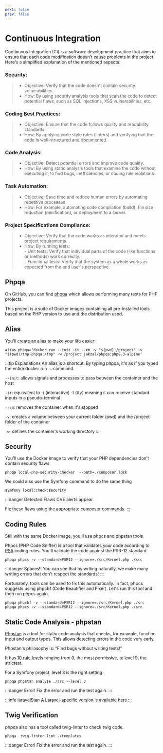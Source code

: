 ```yaml
---
next: false
prev: false
---
```


# Continuous Integration

Continuous Integration (CI) is a software development practice that aims to ensure that each code modification doesn't cause problems in the project. Here's a simplified explanation of the mentioned aspects:

### Security:

> - Objective: Verify that the code doesn't contain security vulnerabilities.
> - How: By using security analysis tools that scan the code to detect potential flaws, such as SQL injections, XSS vulnerabilities, etc.

### Coding Best Practices:

> - Objective: Ensure that the code follows quality and readability standards.
> - How: By applying code style rules (linters) and verifying that the code is well-structured and documented.

### Code Analysis:

> - Objective: Detect potential errors and improve code quality.
> - How: By using static analysis tools that examine the code without executing it, to find bugs, inefficiencies, or coding rule violations.

### Task Automation:

> - Objective: Save time and reduce human errors by automating repetitive processes.
> - How: For example, automating code compilation (build), file size reduction (minification), or deployment to a server.

### Project Specifications Compliance:

> - Objective: Verify that the code works as intended and meets project requirements.
> - How: By running tests:<br>
    - Unit tests: Verify that individual parts of the code (like functions or methods) work correctly.<br>
    - Functional tests: Verify that the system as a whole works as expected from the end user's perspective.


## Phpqa
On GitHub, you can find <a href="https://github.com/jakzal/phpqa" target="_blank">phpqa</a> which allows performing many tests for PHP projects.

This project is a suite of Docker images containing all pre-installed tools based on the PHP version to use and the distribution used.

## Alias
You'll create an alias to make your life easier:
```
alias phpqa='docker run --init -it --rm -v "$(pwd):/project" -v "$(pwd)/tmp-phpqa:/tmp" -w /project jakzal/phpqa:php8.3-alpine'
```
:::tip Explanations
An alias is a shortcut. By typing phpqa, it's as if you typed the entire docker run ... command.

`--init`: allows signals and processes to pass between the container and the host

`-it`: equivalent to -i (interactive) -t (tty) meaning it can receive standard inputs in a pseudo-terminal

`--rm`: removes the container when it's stopped

`-v`: creates a volume between your current folder (pwd) and the /project folder of the container

`-w`: defines the container's working directory
:::

## Security
You'll use the Docker image to verify that your PHP dependencies don't contain security flaws.

```
phpqa local-php-security-checker  --path=./composer.lock
```

We could also use the Symfony command to do the same thing
```
symfony local:check:security
```
:::danger Detected Flaws
CVE alerts appear.

Fix these flaws using the appropriate composer commands.
:::

## Coding Rules
Still with the same Docker image, you'll use phpcs and phpstan tools

Phpcs (PHP Code Sniffer) is a tool that validates your code according to <a href="https://www.php-fig.org/psr/" target="_blank">PSR</a> coding rules. You'll validate the code against the PSR-12 standard

```
phpqa phpcs -v --standard=PSR12 --ignore=./src/Kernel.php ./src
```

:::danger Spaces!!
You can see that by writing naturally, we make many writing errors that don't respect the standards!
:::

Fortunately, tools can be used to fix this automatically. In fact, phpcs suggests using phpcbf (Code Beautifier and Fixer). Let's run this tool and then run phpcs again.

```
phpqa phpcbf -v --standard=PSR12 --ignore=./src/Kernel.php ./src
phpqa phpcs -v --standard=PSR12 --ignore=./src/Kernel.php ./src
```

## Static Code Analysis - phpstan
<a href="https://phpstan.org/" target="_blank">Phpstan</a> is a tool for static code analysis that checks, for example, function input and output types. This allows detecting errors in the code very early.

Phpstan's philosophy is: "Find bugs without writing tests!"

It has <a href="https://phpstan.org/user-guide/rule-levels" target="_blank">10 rule levels</a> ranging from 0, the most permissive, to level 9, the strictest.

For a Symfony project, level 3 is the right setting.
```
phpqa phpstan analyse ./src --level 3
```

:::danger Error!
Fix the error and run the test again.
:::

:::info laravelStan
A Laravel-specific version is <a href="https://github.com/larastan/larastan" target="_blank">available here</a>
:::

## Twig Verification
phpqa also has a tool called twig-linter to check twig code.

```
phpqa  twig-linter lint ./templates
```
:::danger Error!
Fix the error and run the test again.
::: 